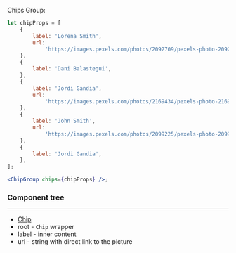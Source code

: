Chips Group:

```jsx
let chipProps = [
    {
        label: 'Lorena Smith',
        url:
            'https://images.pexels.com/photos/2092709/pexels-photo-2092709.jpeg?auto=compress&cs=tinysrgb&dpr=3&h=750&w=1260',
    },
    {
        label: 'Dani Balastegui',
    },
    {
        label: 'Jordi Gandia',
        url:
            'https://images.pexels.com/photos/2169434/pexels-photo-2169434.jpeg?auto=compress&cs=tinysrgb&dpr=2&h=650&w=940',
    },
    {
        label: 'John Smith',
        url:
            'https://images.pexels.com/photos/2099225/pexels-photo-2099225.jpeg?auto=compress&cs=tinysrgb&dpr=2&h=650&w=940',
    },
    {
        label: 'Jordi Gandia',
    },
];

<ChipGroup chips={chipProps} />;
```

### Component tree

---

-   [Chip](#/General?id=chip)
-   root - `Chip` wrapper
-   label - inner content
-   url - string with direct link to the picture
